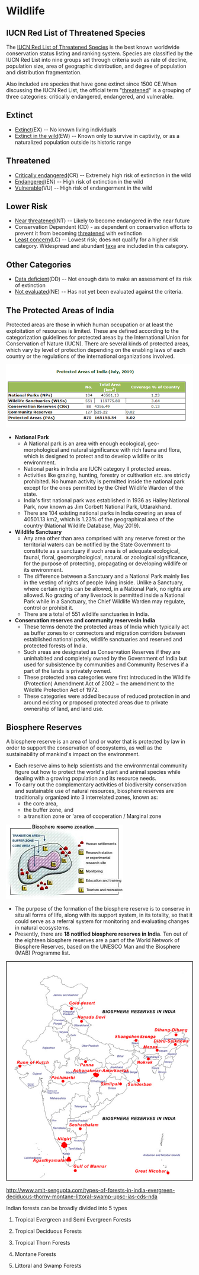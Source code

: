 # Wildlife

## IUCN Red List of Threatened Species

The [IUCN Red List of Threatened Species](https://en.wikipedia.org/wiki/IUCN_Red_List) is the best known worldwide conservation status listing and ranking system. Species are classified by the IUCN Red List into nine groups set through criteria such as rate of decline, population size, area of geographic distribution, and degree of population and distribution fragmentation.

Also included are species that have gone extinct since 1500 CE.When discussing the IUCN Red List, the official term "[threatened](https://en.wikipedia.org/wiki/Threatened_species)" is a grouping of three categories: critically endangered, endangered, and vulnerable.

## Extinct

- [Extinct](https://en.wikipedia.org/wiki/Extinction)(EX) -- No known living individuals
- [Extinct in the wild](https://en.wikipedia.org/wiki/Extinct_in_the_wild)(EW) -- Known only to survive in captivity, or as a naturalized population outside its historic range

## Threatened

- [Critically endangered](https://en.wikipedia.org/wiki/Critically_endangered)(CR) -- Extremely high risk of extinction in the wild
- [Endangered](https://en.wikipedia.org/wiki/Endangered_species)(EN) -- High risk of extinction in the wild
- [Vulnerable](https://en.wikipedia.org/wiki/Vulnerable_species)(VU) -- High risk of endangerment in the wild

## Lower Risk

- [Near threatened](https://en.wikipedia.org/wiki/Near_threatened)(NT) -- Likely to become endangered in the near future
- Conservation Dependent (CD) - as dependent on conservation efforts to prevent it from becoming [threatened](https://en.wikipedia.org/wiki/Threatened_species) with extinction
- [Least concern](https://en.wikipedia.org/wiki/Least_concern)(LC) -- Lowest risk; does not qualify for a higher risk category. Widespread and abundant [taxa](https://en.wikipedia.org/wiki/Taxa) are included in this category.

## Other Categories

- [Data deficient](https://en.wikipedia.org/wiki/Data_deficient)(DD) -- Not enough data to make an assessment of its risk of extinction
- [Not evaluated](https://en.wikipedia.org/wiki/Not_evaluated)(NE) -- Has not yet been evaluated against the criteria.

## The Protected Areas of India

Protected areas are those in which human occupation or at least the exploitation of resources is limited. These are defined according to the categorization guidelines for protected areas by the International Union for Conservation of Nature (IUCN). There are several kinds of protected areas, which vary by level of protection depending on the enabling laws of each country or the regulations of the international organizations involved.

![image](media/Wildlife-image1.png)

- **National Park**
  - A National park is an area with enough ecological, geo-morphological and natural significance with rich fauna and flora, which is designed to protect and to develop wildlife or its environment.
  - National parks in India are IUCN category II protected areas.
  - Activities like grazing, hunting, forestry or cultivation etc. are strictly prohibited. No human activity is permitted inside the national park except for the ones permitted by the Chief Wildlife Warden of the state.
  - India's first national park was established in 1936 as Hailey National Park, now known as Jim Corbett National Park, Uttarakhand.
  - There are 104 existing national parks in India covering an area of 40501.13 km2, which is 1.23% of the geographical area of the country (National Wildlife Database, May 2019).
- **Wildlife Sanctuary**
  - Any area other than area comprised with any reserve forest or the territorial waters can be notified by the State Government to constitute as a sanctuary if such area is of adequate ecological, faunal, floral, geomorphological, natural. or zoological significance, for the purpose of protecting, propagating or developing wildlife or its environment.
  - The difference between a Sanctuary and a National Park mainly lies in the vesting of rights of people living inside. Unlike a Sanctuary, where certain rights can be allowed, in a National Park, no rights are allowed. No grazing of any livestock is permitted inside a National Park while in a Sanctuary, the Chief Wildlife Warden may regulate, control or prohibit it.
  - There are a total of 551 wildlife sanctuaries in India.
- **Conservation reserves and community reservesin India**
  - These terms denote the protected areas of India which typically act as buffer zones to or connectors and migration corridors between established national parks, wildlife sanctuaries and reserved and protected forests of India.
  - Such areas are designated as Conservation Reserves if they are uninhabited and completely owned by the Government of India but used for subsistence by communities and Community Reserves if a part of the lands is privately owned.
  - These protected area categories were first introduced in the Wildlife (Protection) Amendment Act of 2002 − the amendment to the Wildlife Protection Act of 1972.
  - These categories were added because of reduced protection in and around existing or proposed protected areas due to private ownership of land, and land use.

## Biosphere Reserves

A biosphere reserve is an area of land or water that is protected by law in order to support the conservation of ecosystems, as well as the sustainability of mankind's impact on the environment.

- Each reserve aims to help scientists and the environmental community figure out how to protect the world's plant and animal species while dealing with a growing population and its resource needs.
- To carry out the complementary activities of biodiversity conservation and sustainable use of natural resources, biosphere reserves are traditionally organized into 3 interrelated zones, known as:
  - the core area,
  - the buffer zone, and
  - a transition zone or 'area of cooperation / Marginal zone

![image](media/Wildlife-image2.jpg)

- The purpose of the formation of the biosphere reserve is to conserve in situ all forms of life, along with its support system, in its totality, so that it could serve as a referral system for monitoring and evaluating changes in natural ecosystems.
- Presently, there are **18 notified biosphere reserves in India**. Ten out of the eighteen biosphere reserves are a part of the World Network of Biosphere Reserves, based on the UNESCO Man and the Biosphere (MAB) Programme list.

![image](media/Wildlife-image3.jpg)

<http://www.amit-sengupta.com/types-of-forests-in-india-evergreen-deciduous-thorny-montane-littoral-swamp-upsc-ias-cds-nda>

Indian forests can be broadly divided into 5 types

1. Tropical Evergreen and Semi Evergreen Forests

2. Tropical Deciduous Forests

3. Tropical Thorn Forests

4. Montane Forests

5. Littoral and Swamp Forests
